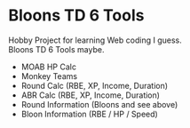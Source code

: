# Bloons TD 6 Tools  
Hobby Project for learning Web coding I guess.  
Bloons TD 6 Tools maybe.  
 - MOAB HP Calc  
 - Monkey Teams  
 - Round Calc (RBE, XP, Income, Duration)  
 - ABR Calc (RBE, XP, Income, Duration)
 - Round Information (Bloons and see above)
 - Bloon Information (RBE / HP / Speed)
